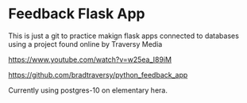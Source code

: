 <h1>Feedback Flask App</h1>

This is just a git to practice makign flask apps connected to databases using a project found online by Traversy Media

https://www.youtube.com/watch?v=w25ea_I89iM

https://github.com/bradtraversy/python_feedback_app

Currently using postgres-10 on elementary hera.